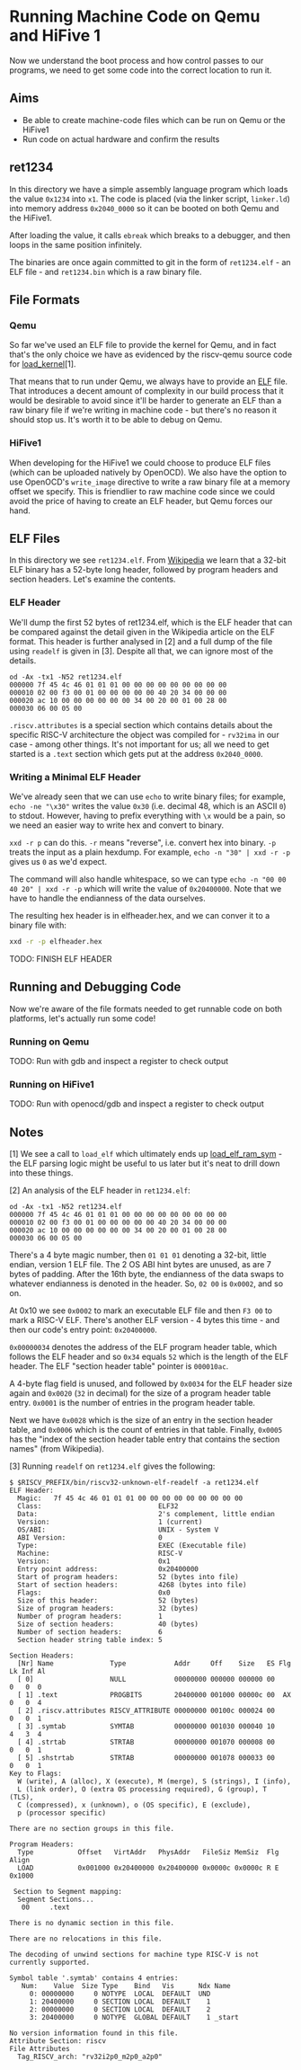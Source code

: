 # Running Machine Code on Qemu and HiFive 1

Now we understand the boot process and how control passes to our programs, we need to get some code into the correct location to run it.

## Aims

- Be able to create machine-code files which can be run on Qemu or the HiFive1
- Run code on actual hardware and confirm the results

## ret1234

In this directory we have a simple assembly language program which loads the value `0x1234` into `x1`. The code is placed (via the linker script, `linker.ld`) into memory address `0x2040_0000` so it can be booted on both Qemu and the HiFive1.

After loading the value, it calls `ebreak` which breaks to a debugger, and then loops in the same position infinitely.

The binaries are once again committed to git in the form of `ret1234.elf` - an ELF file - and `ret1234.bin` which is a raw binary file.

## File Formats

### Qemu

So far we've used an ELF file to provide the kernel for Qemu, and in fact that's the only choice we have as evidenced by the riscv-qemu source code for [load_kernel](https://github.com/riscv/riscv-qemu/blob/32a1a94dd324d33578dca1dc96d7896a0244d768/hw/riscv/sifive_e.c#L77-L88)[1].

That means that to run under Qemu, we always have to provide an [ELF](https://en.wikipedia.org/wiki/Executable_and_Linkable_Format) file. That introduces a decent amount of complexity in our build process that it would be desirable to avoid since it'll be harder to generate an ELF than a raw binary file if we're writing in machine code - but there's no reason it should stop us. It's worth it to be able to debug on Qemu.

### HiFive1

When developing for the HiFive1 we could choose to produce ELF files (which can be uploaded natively by OpenOCD). We also have the option to use OpenOCD's `write_image` directive to write a raw binary file at a memory offset we specify. This is friendlier to raw machine code since we could avoid the price of having to create an ELF header, but Qemu forces our hand.

## ELF Files

In this directory we see `ret1234.elf`. From [Wikipedia](https://en.wikipedia.org/wiki/Executable_and_Linkable_Format#File_header) we learn that a 32-bit ELF binary has a 52-byte long header, followed by program headers and section headers. Let's examine the contents.

### ELF Header

We'll dump the first 52 bytes of ret1234.elf, which is the ELF header that can be compared against the detail given in the Wikipedia article on the ELF format. This header is further analysed in [2] and a full dump of the file using `readelf` is given in [3]. Despite all that, we can ignore most of the details.

```text
od -Ax -tx1 -N52 ret1234.elf
000000 7f 45 4c 46 01 01 01 00 00 00 00 00 00 00 00 00
000010 02 00 f3 00 01 00 00 00 00 00 40 20 34 00 00 00
000020 ac 10 00 00 00 00 00 00 34 00 20 00 01 00 28 00
000030 06 00 05 00
```

`.riscv.attributes` is a special section which contains details about the specific RISC-V architecture the object was compiled for - `rv32ima` in our case - among other things. It's not important for us; all we need to get started is a `.text` section which gets put at the address `0x2040_0000`.

### Writing a Minimal ELF Header

We've already seen that we can use `echo` to write binary files; for example, `echo -ne "\x30"` writes the value `0x30` (i.e. decimal 48, which is an ASCII `0`) to stdout. However, having to prefix everything with `\x` would be a pain, so we need an easier way to write hex and convert to binary.

`xxd -r p` can do this. `-r` means "reverse", i.e. convert hex into binary. `-p` treats the input as a plain hexdump. For example, `echo -n "30" | xxd -r -p` gives us `0` as we'd expect.

The command will also handle whitespace, so we can type `echo -n "00 00 40 20" | xxd -r -p` which will write the value of `0x20400000`. Note that we have to handle the endianness of the data ourselves.

The resulting hex header is in elfheader.hex, and we can conver it to a binary file with:

```bash
xxd -r -p elfheader.hex
```

TODO: FINISH ELF HEADER

## Running and Debugging Code

Now we're aware of the file formats needed to get runnable code on both platforms, let's actually run some code!

### Running on Qemu

TODO: Run with gdb and inspect a register to check output

### Running on HiFive1

TODO: Run with openocd/gdb and inspect a register to check output

## Notes

[1] We see a call to `load_elf` which ultimately ends up [load\_elf\_ram\_sym](https://github.com/riscv/riscv-qemu/blob/32a1a94dd324d33578dca1dc96d7896a0244d768/hw/core/loader.c#L461) - the ELF parsing logic might be useful to us later but it's neat to drill down into these things.

[2] An analysis of the ELF header in `ret1234.elf`:

```text
od -Ax -tx1 -N52 ret1234.elf
000000 7f 45 4c 46 01 01 01 00 00 00 00 00 00 00 00 00
000010 02 00 f3 00 01 00 00 00 00 00 40 20 34 00 00 00
000020 ac 10 00 00 00 00 00 00 34 00 20 00 01 00 28 00
000030 06 00 05 00
```

 There's a 4 byte magic number, then `01 01 01` denoting a 32-bit, little endian, version 1 ELF file. The 2 OS ABI hint bytes are unused, as are 7 bytes of padding. After the 16th byte, the endianness of the data swaps to whatever endianness is denoted in the header. So, `02 00` is `0x0002`, and so on.

At 0x10 we see `0x0002` to mark an executable ELF file and then `F3 00` to mark a RISC-V ELF. There's another ELF version - 4 bytes this time - and then our code's entry point: `0x20400000`.

`0x00000034` denotes the address of the ELF program header table, which follows the ELF header and so `0x34` equals `52` which is the length of the ELF header. The ELF "section header table" pointer is `000010ac`.

A 4-byte flag field is unused, and followed by `0x0034` for the ELF header size again and `0x0020` (`32` in decimal) for the size of a program header table entry. `0x0001` is the number of entries in the program header table.

Next we have `0x0028` which is the size of an entry in the section header table, and `0x0006` which is the count of entries in that table. Finally, `0x0005` has the "index of the section header table entry that contains the section names" (from Wikipedia).

[3] Running `readelf` on `ret1234.elf` gives the following:

```text
$ $RISCV_PREFIX/bin/riscv32-unknown-elf-readelf -a ret1234.elf
ELF Header:
  Magic:   7f 45 4c 46 01 01 01 00 00 00 00 00 00 00 00 00
  Class:                             ELF32
  Data:                              2's complement, little endian
  Version:                           1 (current)
  OS/ABI:                            UNIX - System V
  ABI Version:                       0
  Type:                              EXEC (Executable file)
  Machine:                           RISC-V
  Version:                           0x1
  Entry point address:               0x20400000
  Start of program headers:          52 (bytes into file)
  Start of section headers:          4268 (bytes into file)
  Flags:                             0x0
  Size of this header:               52 (bytes)
  Size of program headers:           32 (bytes)
  Number of program headers:         1
  Size of section headers:           40 (bytes)
  Number of section headers:         6
  Section header string table index: 5

Section Headers:
  [Nr] Name              Type            Addr     Off    Size   ES Flg Lk Inf Al
  [ 0]                   NULL            00000000 000000 000000 00      0   0  0
  [ 1] .text             PROGBITS        20400000 001000 00000c 00  AX  0   0  4
  [ 2] .riscv.attributes RISCV_ATTRIBUTE 00000000 00100c 000024 00      0   0  1
  [ 3] .symtab           SYMTAB          00000000 001030 000040 10      4   3  4
  [ 4] .strtab           STRTAB          00000000 001070 000008 00      0   0  1
  [ 5] .shstrtab         STRTAB          00000000 001078 000033 00      0   0  1
Key to Flags:
  W (write), A (alloc), X (execute), M (merge), S (strings), I (info),
  L (link order), O (extra OS processing required), G (group), T (TLS),
  C (compressed), x (unknown), o (OS specific), E (exclude),
  p (processor specific)

There are no section groups in this file.

Program Headers:
  Type           Offset   VirtAddr   PhysAddr   FileSiz MemSiz  Flg Align
  LOAD           0x001000 0x20400000 0x20400000 0x0000c 0x0000c R E 0x1000

 Section to Segment mapping:
  Segment Sections...
   00     .text

There is no dynamic section in this file.

There are no relocations in this file.

The decoding of unwind sections for machine type RISC-V is not currently supported.

Symbol table '.symtab' contains 4 entries:
   Num:    Value  Size Type    Bind   Vis      Ndx Name
     0: 00000000     0 NOTYPE  LOCAL  DEFAULT  UND
     1: 20400000     0 SECTION LOCAL  DEFAULT    1
     2: 00000000     0 SECTION LOCAL  DEFAULT    2
     3: 20400000     0 NOTYPE  GLOBAL DEFAULT    1 _start

No version information found in this file.
Attribute Section: riscv
File Attributes
  Tag_RISCV_arch: "rv32i2p0_m2p0_a2p0"
```
